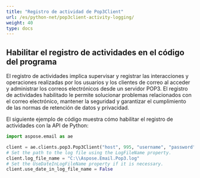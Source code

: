 ```yaml
---
title: "Registro de actividad de Pop3Client"
url: /es/python-net/pop3client-activity-logging/
weight: 40
type: docs
---
```


## **Habilitar el registro de actividades en el código del programa**

El registro de actividades implica supervisar y registrar las interacciones y operaciones realizadas por los usuarios y los clientes de correo al acceder y administrar los correos electrónicos desde un servidor POP3. El registro de actividades habilitado le permite solucionar problemas relacionados con el correo electrónico, mantener la seguridad y garantizar el cumplimiento de las normas de retención de datos y privacidad.

El siguiente ejemplo de código muestra cómo habilitar el registro de actividades con la API de Python:

```py
import aspose.email as ae

client = ae.clients.pop3.Pop3Client("host", 995, "username", "password", ae.clients.SecurityOptions.AUTO)
# Set the path to the log file using the LogFileName property.
client.log_file_name = "C:\\Aspose.Email.Pop3.log"
# Set the UseDateInLogFileName property if it is necessary.
client.use_date_in_log_file_name = False
```